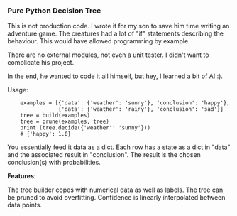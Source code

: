 ### Pure Python Decision Tree

This is not production code. I wrote it for my son to save him time
writing an adventure game. The creatures had a lot of "if" statements
describing the behaviour. This would have allowed
programming by example.

There are no external modules, not even a unit tester. I didn't
want to complicate his project.

In the end, he wanted to code it all himself, but hey, I
learned a bit of AI :).

Usage:

```
    examples = [{'data': {'weather': 'sunny'}, 'conclusion': 'happy'},
                {'data': {'weather': 'rainy'}, 'conclusion': 'sad'}]
    tree = build(examples)
    tree = prune(examples, tree)
    print (tree.decide({'weather': 'sunny'}))
    # {'happy': 1.0}
```

You essentially feed it data as a dict.
Each row has a state as a dict in "data" and the associated result in "conclusion".
The result is the chosen conclusion(s) with probabilities.

**Features**:

The tree builder copes with numerical data as well as labels.
The tree can be pruned to avoid overfitting.
Confidence is linearly interpolated between data points.
